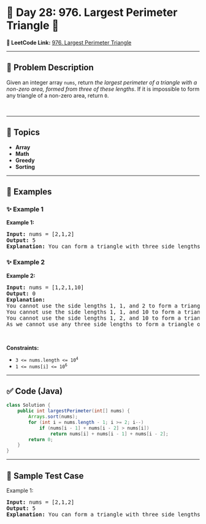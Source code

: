 # 📌 Day 28: 976. Largest Perimeter Triangle 🎯

**🔗 LeetCode Link:** [976. Largest Perimeter Triangle](https://leetcode.com/problems/largest-perimeter-triangle/)

---

## 🧩 Problem Description

<p>Given an integer array <code>nums</code>, return <em>the largest perimeter of a triangle with a non-zero area, formed from three of these lengths</em>. If it is impossible to form any triangle of a non-zero area, return <code>0</code>.</p>

<p>&nbsp;</p>
<p><strong class="example">

---

## 🧠 Topics

- Array
- Math
- Greedy
- Sorting
---

## 🧩 Examples

### ✨ Example 1

Example 1:</strong></p>

<pre>
<strong>Input:</strong> nums = [2,1,2]
<strong>Output:</strong> 5
<strong>Explanation:</strong> You can form a triangle with three side lengths: 1, 2, and 2.
</pre>

<p><strong class="example">

### ✨ Example 2

Example 2:</strong></p>

<pre>
<strong>Input:</strong> nums = [1,2,1,10]
<strong>Output:</strong> 0
<strong>Explanation:</strong> 
You cannot use the side lengths 1, 1, and 2 to form a triangle.
You cannot use the side lengths 1, 1, and 10 to form a triangle.
You cannot use the side lengths 1, 2, and 10 to form a triangle.
As we cannot use any three side lengths to form a triangle of non-zero area, we return 0.
</pre>

<p>&nbsp;</p>
<p><strong>Constraints:</strong></p>

<ul>
	<li><code>3 &lt;= nums.length &lt;= 10<sup>4</sup></code></li>
	<li><code>1 &lt;= nums[i] &lt;= 10<sup>6</sup></code></li>
</ul>

---

## ✅ Code (Java)

```java
class Solution {
    public int largestPerimeter(int[] nums) {
        Arrays.sort(nums);
        for (int i = nums.length - 1; i >= 2; i--)
            if (nums[i - 1] + nums[i - 2] > nums[i])
                return nums[i] + nums[i - 1] + nums[i - 2];
        return 0;
    }
}
```

---

## 🧪 Sample Test Case


Example 1:</strong></p>

<pre>
<strong>Input:</strong> nums = [2,1,2]
<strong>Output:</strong> 5
<strong>Explanation:</strong> You can form a triangle with three side lengths: 1, 2, and 2.
</pre>

<p><strong class="example">


